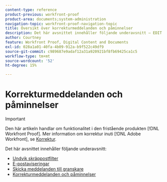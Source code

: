 ```yaml
---
content-type: reference
product-previous: workfront-proof
product-area: documents;system-administration
navigation-topic: workfront-proof-navigation-topic
title: Översikt över korrekturmeddelanden och påminnelser
description: Det här avsnittet innehåller följande underavsnitt – EDIT ME.
author: Courtney
feature: Workfront Proof, Digital Content and Documents
exl-id: 028a1a01-40fa-4b09-912a-b9f522c49df9
source-git-commit: c989687e9adaf12a31a920921bf8fb69425ca1c5
workflow-type: tm+mt
source-wordcount: '52'
ht-degree: 15%

---
```


# Korrekturmeddelanden och påminnelser

>[!IMPORTANT]
>
>Den här artikeln handlar om funktionalitet i den fristående produkten [!DNL Workfront Proof]. Mer information om korrektur inuti [!DNL Adobe Workfront], se [Korrektur](../../review-and-approve-work/proofing/proofing.md).

Det här avsnittet innehåller följande underavsnitt:

* [Undvik skräppostfilter](../../workfront-proof/wp-emailsntfctns/avoiding-spam-filters/avoid-spam-filters.md)
* [E-postaviseringar](../../workfront-proof/wp-emailsntfctns/email-alerts/email-alerts.md)
* [Skicka meddelanden till granskare](../../workfront-proof/wp-emailsntfctns/messaging-reviewers/send-messages-to-reviewers.md)
* [Korrekturmeddelanden och påminnelser](../../workfront-proof/wp-emailsntfctns/proof-notifications-and-reminders/proof-notifications-and-reminders.md)
